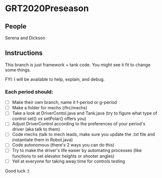 # GRT2020Preseason

## People

Serena and Dickson

## Instructions

This branch is just framework + tank code. You might see it fit to change some things.

FYI: I will be available to help, explain, and debug.

### Each period should:

- [ ] Make their own branch, name it f-period or g-period
- [ ] Make a folder for mechs (/frc/mechs)
- [ ] Take a look at DriverContol.java and Tank.java (try to figure what type of control set() vs setPolar() offers you)
- [ ] Adjust DriverControl according to the preferences of your period's driver (aka talk to them)
- [ ] Code mechs (talk to mech leads, make sure you update the .txt file and instantiate them in Robot.java)
- [ ] Code autonomous (there's 2 ways you can do this)
- [ ] Try to make the driver's life easier by automating processes (like functions to set elevator heights or shooter angles)
- [ ] Yell at everyone for taking away time for controls testing

Good luck :)
